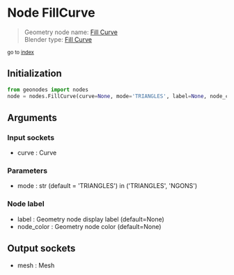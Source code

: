 
# Node FillCurve

> Geometry node name: [Fill Curve](https://docs.blender.org/manual/en/latest/modeling/geometry_nodes/curve/fill_curve.html)<br>
  Blender type: [Fill Curve](https://docs.blender.org/api/current/bpy.types.GeometryNodeFillCurve.html)
  
<sub>go to [index](index.md)</sub>

## Initialization

```python
from geonodes import nodes
node = nodes.FillCurve(curve=None, mode='TRIANGLES', label=None, node_color=None)
```



## Arguments


### Input sockets

- curve : Curve

### Parameters

- mode : str (default = 'TRIANGLES') in ('TRIANGLES', 'NGONS')

### Node label

- label : Geometry node display label (default=None)
- node_color : Geometry node color (default=None)

## Output sockets

- mesh : Mesh
